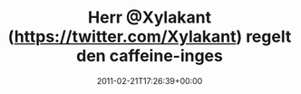 ---
retweeted: false
source: <a href="http://termtter.org/" rel="nofollow">Termtter</a>
entities:
  hashtags: []
  symbols: []
  user_mentions:
  - name: Felix Gilcher
    screen_name: Xylakant
    indices:
    - '5'
    - '14'
    id_str: '40266143'
    id: '40266143'
  urls: []
display_text_range:
- '0'
- '55'
favorite_count: '0'
id_str: '39737778132488192'
truncated: false
retweet_count: '0'
id: '39737778132488192'
created_at: Mon Feb 21 17:26:39 +0000 2011
favorited: false
full_text: Herr [@Xylakant](https://twitter.com/Xylakant) regelt den caffeine-ingest.
  Bin umsorgt.
lang: de
tags:
- pesos/twitter
date: '2011-02-21T17:26:39+00:00'
src: https://twitter.com/bascht/status/39737778132488192
original_url: https://twitter.com/bascht/status/39737778132488192
type: twitter_tweet
text: Herr [@Xylakant](https://twitter.com/Xylakant) regelt den caffeine-ingest. Bin
  umsorgt.
title: Herr @Xylakant (https://twitter.com/Xylakant) regelt den caffeine-inges

---
